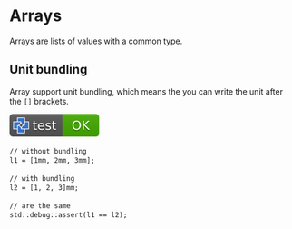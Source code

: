 # Arrays

Arrays are lists of values with a common type.

## Unit bundling

Array support unit bundling, which means the you can write the unit after the `[]` brackets.

[![test](.test/array_unit_bundling.svg)](.test/array_unit_bundling.log)

```µcad,array_unit_bundling
// without bundling
l1 = [1mm, 2mm, 3mm];

// with bundling
l2 = [1, 2, 3]mm;

// are the same
std::debug::assert(l1 == l2);
```
